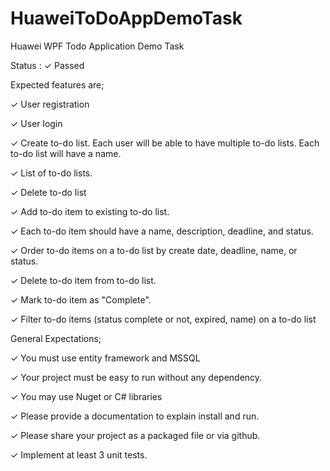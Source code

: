 # HuaweiToDoAppDemoTask
Huawei  WPF Todo Application Demo Task

Status : ✓ Passed



Expected features are;

✓ User registration

✓ User login

✓ Create to-do list. Each user will be able to have multiple to-do lists. Each to-do list will have a name.

✓ List of to-do lists.

✓ Delete to-do list

✓ Add to-do item to existing to-do list.

✓ Each to-do item should have a name, description, deadline, and status.

✓ Order to-do items on a to-do list by create date, deadline, name, or status.

✓ Delete to-do item from to-do list.

✓ Mark to-do item as "Complete".

✓ Filter to-do items (status complete or not, expired, name) on a to-do list



General Expectations;

✓ You must use entity framework and MSSQL

✓ Your project must be easy to run without any dependency.

✓ You may use Nuget or C# libraries 

✓ Please provide a documentation to explain install and run.

✓ Please share your project as a packaged file or via github.

✓  Implement at least 3 unit tests.
